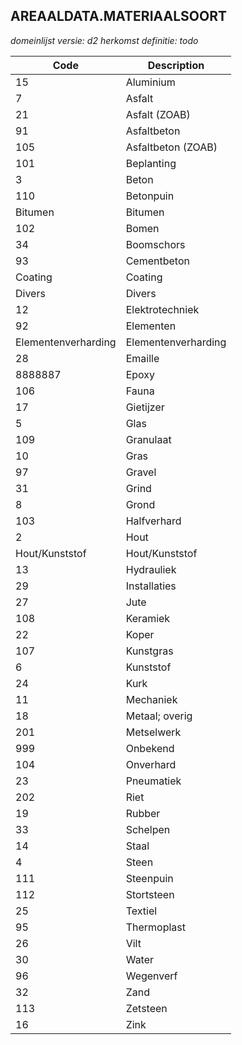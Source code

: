 ## AREAALDATA.MATERIAALSOORT

*domeinlijst versie: d2* *herkomst definitie: todo*

 |Code |Description	|
|	---	|	---	|
| 15 | Aluminium |
| 7 | Asfalt |
| 21 | Asfalt (ZOAB) |
| 91 | Asfaltbeton |
| 105 | Asfaltbeton (ZOAB) |
| 101 | Beplanting |
| 3 | Beton |
| 110 | Betonpuin |
| Bitumen | Bitumen |
| 102 | Bomen |
| 34 | Boomschors |
| 93 | Cementbeton |
| Coating | Coating |
| Divers | Divers |
| 12 | Elektrotechniek |
| 92 | Elementen |
| Elementenverharding | Elementenverharding |
| 28 | Emaille |
| 8888887 | Epoxy |
| 106 | Fauna |
| 17 | Gietijzer |
| 5 | Glas |
| 109 | Granulaat |
| 10 | Gras |
| 97 | Gravel |
| 31 | Grind |
| 8 | Grond |
| 103 | Halfverhard |
| 2 | Hout |
| Hout/Kunststof | Hout/Kunststof |
| 13 | Hydrauliek |
| 29 | Installaties |
| 27 | Jute |
| 108 | Keramiek |
| 22 | Koper |
| 107 | Kunstgras |
| 6 | Kunststof |
| 24 | Kurk |
| 11 | Mechaniek |
| 18 | Metaal; overig |
| 201 | Metselwerk |
| 999 | Onbekend |
| 104 | Onverhard |
| 23 | Pneumatiek |
| 202 | Riet |
| 19 | Rubber |
| 33 | Schelpen |
| 14 | Staal |
| 4 | Steen |
| 111 | Steenpuin |
| 112 | Stortsteen |
| 25 | Textiel |
| 95 | Thermoplast |
| 26 | Vilt |
| 30 | Water |
| 96 | Wegenverf |
| 32 | Zand |
| 113 | Zetsteen |
| 16 | Zink |

